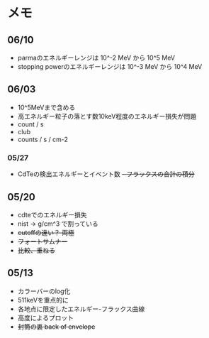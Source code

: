 # メモ

## 06/10
- parmaのエネルギーレンジは 10^-2 MeV から 10^5 MeV
- stopping powerのエネルギーレンジは 10^-3 MeV から 10^4 MeV

## 06/03

- 10^5MeVまで含める
- 高エネルギー粒子の落とす数10keV程度のエネルギー損失が問題
- count / s
- club
- counts / s / cm-2

### 05/27

- CdTeの検出エネルギーとイベント数
~~- フラックスの合計の積分~~

## 05/20

- cdteでのエネルギー損失
- nist -> g/cm^3 で割っている
- ~~cutoffの違い？ 両極~~
- ~~フォートサムナー~~
- ~~比較、重ねる~~

## 05/13

- カラーバーのlog化
- 511keVを重点的に
- 各地点に限定したエネルギー-フラックス曲線
- 高度によるプロット
- ~~封筒の裏 back of envelope~~

